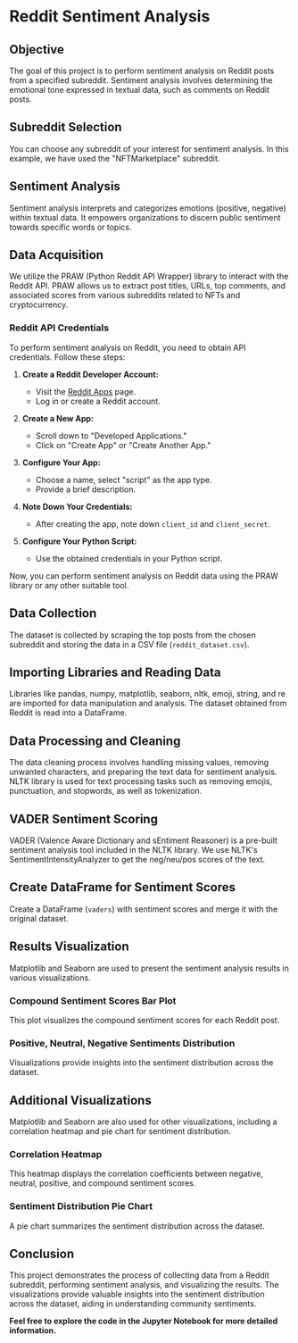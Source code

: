 # Reddit Sentiment Analysis

## Objective

The goal of this project is to perform sentiment analysis on Reddit posts from a specified subreddit. Sentiment analysis involves determining the emotional tone expressed in textual data, such as comments on Reddit posts.

## Subreddit Selection

You can choose any subreddit of your interest for sentiment analysis. In this example, we have used the "NFTMarketplace" subreddit.

## Sentiment Analysis

Sentiment analysis interprets and categorizes emotions (positive, negative) within textual data. It empowers organizations to discern public sentiment towards specific words or topics.

## Data Acquisition

We utilize the PRAW (Python Reddit API Wrapper) library to interact with the Reddit API. PRAW allows us to extract post titles, URLs, top comments, and associated scores from various subreddits related to NFTs and cryptocurrency.

### Reddit API Credentials

To perform sentiment analysis on Reddit, you need to obtain API credentials. Follow these steps:

1. **Create a Reddit Developer Account:**

   - Visit the [Reddit Apps](https://www.reddit.com/prefs/apps) page.
   - Log in or create a Reddit account.

2. **Create a New App:**
   - Scroll down to "Developed Applications."
   - Click on "Create App" or "Create Another App."
3. **Configure Your App:**

   - Choose a name, select "script" as the app type.
   - Provide a brief description.

4. **Note Down Your Credentials:**

   - After creating the app, note down `client_id` and `client_secret`.

5. **Configure Your Python Script:**
   - Use the obtained credentials in your Python script.

Now, you can perform sentiment analysis on Reddit data using the PRAW library or any other suitable tool.

## Data Collection

The dataset is collected by scraping the top posts from the chosen subreddit and storing the data in a CSV file (`reddit_dataset.csv`).

## Importing Libraries and Reading Data

Libraries like pandas, numpy, matplotlib, seaborn, nltk, emoji, string, and re are imported for data manipulation and analysis. The dataset obtained from Reddit is read into a DataFrame.

## Data Processing and Cleaning

The data cleaning process involves handling missing values, removing unwanted characters, and preparing the text data for sentiment analysis. NLTK library is used for text processing tasks such as removing emojis, punctuation, and stopwords, as well as tokenization.

## VADER Sentiment Scoring

VADER (Valence Aware Dictionary and sEntiment Reasoner) is a pre-built sentiment analysis tool included in the NLTK library. We use NLTK's SentimentIntensityAnalyzer to get the neg/neu/pos scores of the text.

## Create DataFrame for Sentiment Scores

Create a DataFrame (`vaders`) with sentiment scores and merge it with the original dataset.

## Results Visualization

Matplotlib and Seaborn are used to present the sentiment analysis results in various visualizations.

### Compound Sentiment Scores Bar Plot

This plot visualizes the compound sentiment scores for each Reddit post.

### Positive, Neutral, Negative Sentiments Distribution

Visualizations provide insights into the sentiment distribution across the dataset.

## Additional Visualizations

Matplotlib and Seaborn are also used for other visualizations, including a correlation heatmap and pie chart for sentiment distribution.

### Correlation Heatmap

This heatmap displays the correlation coefficients between negative, neutral, positive, and compound sentiment scores.

### Sentiment Distribution Pie Chart

A pie chart summarizes the sentiment distribution across the dataset.

## Conclusion

This project demonstrates the process of collecting data from a Reddit subreddit, performing sentiment analysis, and visualizing the results. The visualizations provide valuable insights into the sentiment distribution across the dataset, aiding in understanding community sentiments.

**Feel free to explore the code in the Jupyter Notebook for more detailed information.**
